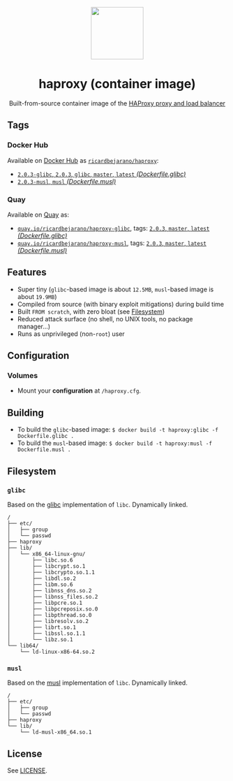 <p align="center"><img src="https://emojipedia-us.s3.dualstack.us-west-1.amazonaws.com/thumbs/320/apple/155/racing-car_1f3ce.png" width="120px"></p>
<h1 align="center">haproxy (container image)</h1>
<p align="center">Built-from-source container image of the <a href="https://www.haproxy.org/">HAProxy proxy and load balancer</a></p>


## Tags

### Docker Hub

Available on [Docker Hub](https://hub.docker.com) as [`ricardbejarano/haproxy`](https://hub.docker.com/r/ricardbejarano/haproxy):

- [`2.0.3-glibc`, `2.0.3`, `glibc`, `master`, `latest` *(Dockerfile.glibc)*](https://github.com/ricardbejarano/haproxy/blob/master/Dockerfile.glibc)
- [`2.0.3-musl`, `musl` *(Dockerfile.musl)*](https://github.com/ricardbejarano/haproxy/blob/master/Dockerfile.musl)

### Quay

Available on [Quay](https://quay.io) as:

- [`quay.io/ricardbejarano/haproxy-glibc`](https://quay.io/repository/ricardbejarano/haproxy-glibc), tags: [`2.0.3`, `master`, `latest` *(Dockerfile.glibc)*](https://github.com/ricardbejarano/haproxy/blob/master/Dockerfile.glibc)
- [`quay.io/ricardbejarano/haproxy-musl`](https://quay.io/repository/ricardbejarano/haproxy-musl), tags: [`2.0.3`, `master`, `latest` *(Dockerfile.musl)*](https://github.com/ricardbejarano/haproxy/blob/master/Dockerfile.musl)


## Features

* Super tiny (`glibc`-based image is about `12.5MB`, `musl`-based image is about `19.9MB`)
* Compiled from source (with binary exploit mitigations) during build time
* Built `FROM scratch`, with zero bloat (see [Filesystem](#filesystem))
* Reduced attack surface (no shell, no UNIX tools, no package manager...)
* Runs as unprivileged (non-`root`) user


## Configuration

### Volumes

- Mount your **configuration** at `/haproxy.cfg`.


## Building

- To build the `glibc`-based image: `$ docker build -t haproxy:glibc -f Dockerfile.glibc .`
- To build the `musl`-based image: `$ docker build -t haproxy:musl -f Dockerfile.musl .`


## Filesystem

### `glibc`

Based on the [glibc](https://www.gnu.org/software/libc/) implementation of `libc`. Dynamically linked.

```
/
├── etc/
│   ├── group
│   └── passwd
├── haproxy
├── lib/
│   └── x86_64-linux-gnu/
│       ├── libc.so.6
│       ├── libcrypt.so.1
│       ├── libcrypto.so.1.1
│       ├── libdl.so.2
│       ├── libm.so.6
│       ├── libnss_dns.so.2
│       ├── libnss_files.so.2
│       ├── libpcre.so.1
│       ├── libpcreposix.so.0
│       ├── libpthread.so.0
│       ├── libresolv.so.2
│       ├── librt.so.1
│       ├── libssl.so.1.1
│       └── libz.so.1
└── lib64/
    └── ld-linux-x86-64.so.2
```

### `musl`

Based on the [musl](https://www.musl-libc.org/) implementation of `libc`. Dynamically linked.

```
/
├── etc/
│   ├── group
│   └── passwd
├── haproxy
└── lib/
    └── ld-musl-x86_64.so.1
```


## License

See [LICENSE](https://github.com/ricardbejarano/haproxy/blob/master/LICENSE).

